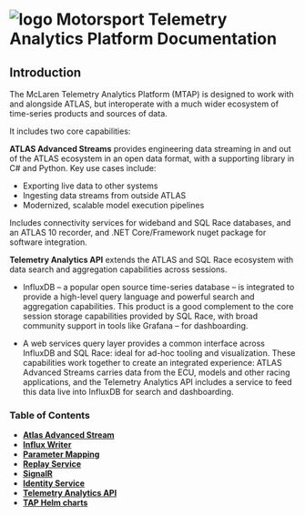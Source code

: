 # ![logo](/Media/branding.png) Motorsport Telemetry Analytics Platform Documentation

## Introduction

The McLaren Telemetry Analytics Platform (MTAP) is designed to work with and alongside ATLAS, but interoperate with a much wider ecosystem of time-series products and sources of data.

It includes two core capabilities:

**ATLAS Advanced Streams** provides engineering data streaming in and out of the ATLAS ecosystem in an open data format, with a supporting library in C# and Python. Key use cases include:

- Exporting live data to other systems
- Ingesting data streams from outside ATLAS
- Modernized, scalable model execution pipelines

Includes connectivity services for wideband and SQL Race databases, and an ATLAS 10 recorder, and .NET Core/Framework nuget package for software integration.

**Telemetry Analytics API** extends the ATLAS and SQL Race ecosystem with data search and aggregation capabilities across sessions.

- InfluxDB – a popular open source time-series database – is integrated to provide a high-level query language and powerful search and aggregation capabilities. This product is a good complement to the core session storage capabilities provided by SQL Race, with broad community support in tools like Grafana – for dashboarding.

- A web services query layer provides a common interface across InfluxDB and SQL Race: ideal for ad-hoc tooling and visualization.
These capabilities work together to create an integrated experience: ATLAS Advanced Streams carries data from the ECU, models and other racing applications, and the Telemetry Analytics API includes a service to feed this data live into InfluxDB for search and dashboarding.

### Table of Contents
- [**Atlas Advanced Stream**](/AAS/README.md)<br>
- [**Influx Writer**](/InfluxWriter/README.md)<br>
- [**Parameter Mapping**](/ParameterMapping/README.md)<br>
- [**Replay Service**](ReplayService/README.md)<br>
- [**SignalR**](/SignalR/README.md)<br>
- [**Identity Service**](/IdentityService/README.md)<br>
- [**Telemetry Analytics API**](/TAPApi/README.md)<br>
- [**TAP Helm charts**](/Helm/README.md)<br>
